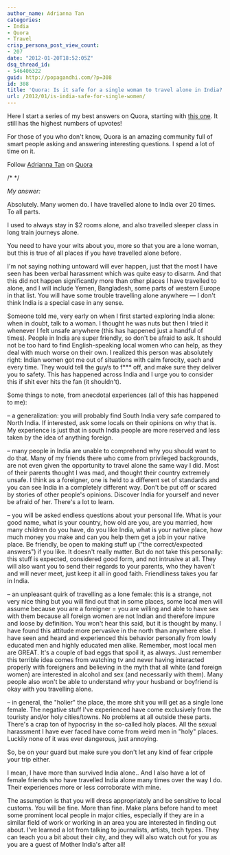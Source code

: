 ```yaml
---
author_name: Adrianna Tan
categories:
- India
- Quora
- Travel
crisp_persona_post_view_count:
- 207
date: "2012-01-20T18:52:05Z"
dsq_thread_id:
- 546406322
guid: http://popagandhi.com/?p=308
id: 308
title: 'Quora: Is it safe for a single woman to travel alone in India?'
url: /2012/01/is-india-safe-for-single-women/
---
```


Here I start a series of my best answers on Quora, starting with [this one](http://www.quora.com/Travel-Tourism-in-India/Is-it-safe-for-a-single-American-woman-to-travel-in-India/answer/Adrianna-Tan). It still has the highest numbers of upvotes!

For those of you who don't know, Quora is an amazing community full of smart people asking and answering interesting questions. I spend a lot of time on it.

<span class="quora-follow-button" data-name="Adrianna-Tan">Follow <a href="http://www.quora.com/Adrianna-Tan">Adrianna Tan</a> on <a href="http://www.quora.com">Quora</a></span>

/\* \*/

_My answer:_

Absolutely. Many women do. I have travelled alone to India over 20 times. To all parts.

I used to always stay in $2 rooms alone, and also travelled sleeper class in long train journeys alone.

You need to have your wits about you, more so that you are a lone woman, but this is true of all places if you have travelled alone before.

I'm not saying nothing untoward will ever happen, just that the most I have seen has been verbal harassment which was quite easy to disarm. And that this did not happen significantly more than other places I have travelled to alone, and I will include Yemen, Bangladesh, some parts of western Europe in that list. You will have some trouble travelling alone anywhere — I don't think India is a special case in any sense.

Someone told me, very early on when I first started exploring India alone: when in doubt, talk to a woman. I thought he was nuts but then I tried it whenever I felt unsafe anywhere (this has happened just a handful of times). People in India are super friendly, so don't be afraid to ask. It should not be too hard to find English-speaking local women who can help, as they deal with much worse on their own. I realized this person was absolutely right: Indian women got me out of situations with calm ferocity, each and every time. They would tell the guy/s to f\*** off, and make sure they deliver you to safety. This has happened across India and I urge you to consider this if shit ever hits the fan (it shouldn't).

Some things to note, from anecdotal experiences (all of this has happened to me):

&#8211; a generalization: you will probably find South India very safe compared to North India. If interested, ask some locals on their opinions on why that is. My experience is just that in south India people are more reserved and less taken by the idea of anything foreign.

&#8211; many people in India are unable to comprehend why you should want to do that. Many of my friends there who come from privileged backgrounds, are not even given the opportunity to travel alone the same way I did. Most of their parents thought I was mad, and thought their country extremely unsafe. I think as a foreigner, one is held to a different set of standards and you can see India in a completely different way. Don't be put off or scared by stories of other people's opinions. Discover India for yourself and never be afraid of her. There's a lot to learn.

&#8211; you will be asked endless questions about your personal life. What is your good name, what is your country, how old are you, are you married, how many children do you have, do you like India, what is your native place, how much money you make and can you help them get a job in your native place. Be friendly, be open to making stuff up ("the correct/expected answers") if you like. It doesn't really matter. But do not take this personally: this stuff is expected, considered good form, and not intrusive at all. They will also want you to send their regards to your parents, who they haven't and will never meet, just keep it all in good faith. Friendliness takes you far in India.

&#8211; an unpleasant quirk of travelling as a lone female: this is a strange, not very nice thing but you will find out that in some places, some local men will assume because you are a foreigner = you are willing and able to have sex with them because all foreign women are not Indian and therefore impure and loose by definition. You won't hear this said, but it is thought by many. I have found this attitude more pervasive in the north than anywhere else. I have seen and heard and experienced this behavior personally from lowly educated men and highly educated men alike. Remember, most local men are GREAT. It's a couple of bad eggs that spoil it, as always. Just remember this terrible idea comes from watching tv and never having interacted properly with foreigners and believing in the myth that all white (and foreign women) are interested in alcohol and sex (and necessarily with them). Many people also won't be able to understand why your husband or boyfriend is okay with you travelling alone.

&#8211; in general, the "holier" the place, the more shit you will get as a single lone female. The negative stuff I've experienced have come exclusively from the touristy and/or holy cities/towns. No problems at all outside these parts. There's a crap ton of hypocrisy in the so-called holy places. All the sexual harassment I have ever faced have come from weird men in "holy" places. Luckily none of it was ever dangerous, just annoying.

So, be on your guard but make sure you don't let any kind of fear cripple your trip either.

I mean, I have more than survived India alone.. And I also have a lot of female friends who have travelled India alone many times over the way I do. Their experiences more or less corroborate with mine.

The assumption is that you will dress appropriately and be sensitive to local customs. You will be fine. More than fine. Make plans before hand to meet some prominent local people in major cities, especially if they are in a similar field of work or working in an area you are interested in finding out about. I've learned a lot from talking to journalists, artists, tech types. They can teach you a bit about their city, and they will also watch out for you as you are a guest of Mother India's after all!
